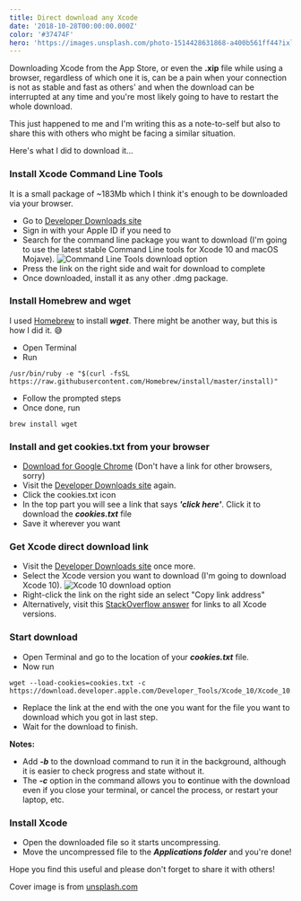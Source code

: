 ```yaml
---
title: Direct download any Xcode
date: '2018-10-28T00:00:00.000Z'
color: '#37474F'
hero: 'https://images.unsplash.com/photo-1514428631868-a400b561ff44?ixlib=rb-1.2.1&q=80&fm=jpg&crop=entropy&cs=tinysrgb&dl=maxwell-nelson-taiuG8CPKAQ-unsplash.jpg'
---
```


Downloading Xcode from the App Store, or even the **.xip** file while using a browser, regardless of which one it is, can be a pain when your connection is not as stable and fast as others' and when the download can be interrupted at any time and you're most likely going to have to restart the whole download.

This just happened to me and I'm writing this as a note-to-self but also to share this with others who might be facing a similar situation.

Here's what I did to download it…

### Install Xcode Command Line Tools

It is a small package of ~183Mb which I think it's enough to be downloaded via your browser.

* Go to [Developer Downloads site](https://developer.apple.com/download/more/)
* Sign in with your Apple ID if you need to
* Search for the command line package you want to download (I'm going to use the latest stable Command Line tools for Xcode 10 and macOS Mojave).
  ![Command Line Tools download option](/static/images/posts/xcode/xcode-1.png)
* Press the link on the right side and wait for download to complete
* Once downloaded, install it as any other .dmg package.

### Install Homebrew and wget
I used [Homebrew](https://brew.sh/) to install **_wget_**. There might be another way, but this is how I did it. 😅
* Open Terminal
* Run
```
/usr/bin/ruby -e "$(curl -fsSL https://raw.githubusercontent.com/Homebrew/install/master/install)"
```
* Follow the prompted steps
* Once done, run
```
brew install wget
```

### Install and get cookies.txt from your browser
* [Download for Google Chrome](https://chrome.google.com/webstore/detail/cookiestxt/njabckikapfpffapmjgojcnbfjonfjfg) (Don't have a link for other browsers, sorry)
* Visit the [Developer Downloads site](https://developer.apple.com/download/more/) again.
* Click the cookies.txt icon
* In the top part you will see a link that says **_'click here'_**. Click it to download the **_cookies.txt_** file
* Save it wherever you want

### Get Xcode direct download link
* Visit the [Developer Downloads site](https://developer.apple.com/download/more/) once more.
* Select the Xcode version you want to download (I'm going to download Xcode 10).
  ![Xcode 10 download option](/static/images/posts/xcode/xcode-2.png)
* Right-click the link on the right side an select "Copy link address"
* Alternatively, visit this [StackOverflow answer](https://stackoverflow.com/a/10335943) for links to all Xcode versions.

### Start download
* Open Terminal and go to the location of your **_cookies.txt_** file.
* Now run
```
wget --load-cookies=cookies.txt -c https://download.developer.apple.com/Developer_Tools/Xcode_10/Xcode_10.xip
```
* Replace the link at the end with the one you want for the file you want to download which you got in last step.
* Wait for the download to finish.

**Notes:**
* Add **_-b_** to the download command to run it in the background, although it is easier to check progress and state without it.
* The **_-c_** option in the command allows you to **c**ontinue with the download even if you close your terminal, or cancel the process, or restart your laptop, etc.

### Install Xcode
* Open the downloaded file so it starts uncompressing.
* Move the uncompressed file to the **_Applications folder_** and you're done!

Hope you find this useful and please don't forget to share it with others!

Cover image is from [unsplash.com](https://unsplash.com/photos/xNKy-Cu20d4)
